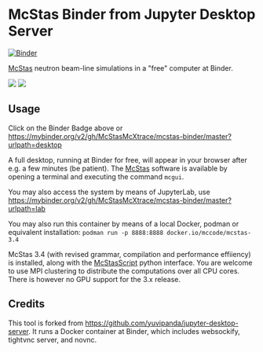 # McStas Binder from Jupyter Desktop Server
[![Binder](https://mybinder.org/badge_logo.svg)](https://mybinder.org/v2/gh/McStasMcXtrace/mcstas-binder/master?urlpath=desktop)

[McStas](http://mcstas.org/) neutron beam-line simulations in a "free" computer at Binder.

<img src="http://mcstas.org/logo-left.png"> <img src="https://mybinder.org/static/logo.svg?v=fe52c40adc69454ba7536393f76ebd715e5fb75f5feafe16a27c47483eabf3311c14ed9fda905c49915d6dbf369ae68fb855a40dd05489a7b9542a9ee532e92b">

## Usage

Click on the Binder Badge above or https://mybinder.org/v2/gh/McStasMcXtrace/mcstas-binder/master?urlpath=desktop

A full desktop, running at Binder for free, will appear in your browser after e.g. a few minutes (be patient).
The [McStas](http://mcstas.org/) software is available by opening a terminal and executing the command ```mcgui```.

You may also access the system by means of JupyterLab, use https://mybinder.org/v2/gh/McStasMcXtrace/mcstas-binder/master?urlpath=lab 

You may also run this container by means of a local Docker, podman or equivalent installation:
```podman run -p 8888:8888 docker.io/mccode/mcstas-3.4```

McStas 3.4 (with revised grammar, compilation and performance effiiency) is installed, along with the [McStasScript](https://github.com/PaNOSC-ViNYL/McStasScript) python interface. You are welcome to use MPI clustering to distribute the computations over all CPU cores. There is however no GPU support for the 3.x release.

## Credits

This tool is forked from <https://github.com/yuvipanda/jupyter-desktop-server>.
It runs a Docker container at Binder, which includes websockify, tightvnc server, and novnc.
